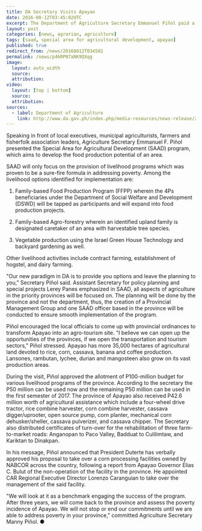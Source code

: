 ```yaml
---
title: DA Secretary Visits Apayao
date: 2016-08-12T03:45:02UTC
excerpt: The Department of Agriculture Secretary Emmanuel Piñol paid a visit to Apayao on 12 August as he continues his campaign for food and security and poverty alleviation program of the Duterte administration.
layout: post
categories: [news, agrarian, agriculture]
tags: [saad, special area for agricultural development, apayao]
published: true
redirect_from: /news/20160812T034502
permalink: /news/p46RPN7aNK9QXqg
image:
  layout: auto_width
  source: 
  attribution: 
video:
  layout: [top | bottom]
  source: 
  attribution: 
sources:
  - label: Department of Agriculture
    link: http://www.da.gov.ph/index.php/media-resources/news-release/2016-news-release/8316-da-seeks-to-intensify-agriculture-in-apayao
---
```


Speaking in front of local executives, municipal agriculturists, farmers and fisherfolk association leaders, Agriculture Secretary Emmanuel F. Piñol presented the Special Area for Agricultural Development (SAAD) program, which aims to develop the food production potential of an area.

SAAD will only focus on the provision of livelihood programs which was proven to be a sure-fire formula in addressing poverty.
Among the livelihood options identified for implementation are:

1. Family-based Food Production Program (FFPP) wherein the 4Ps beneficiaries under the Department of Social Welfare and Development (DSWD) will be tapped as participants and will expand into food production projects.

2. Family-based Agro-forestry wherein an identified upland family is designated caretaker of an area with harvestable tree species.

3. Vegetable production using the Israel Green House Technology and backyard gardening as well.

Other livelihood activities include contract farming, establishment of hogstel, and dairy farming.

"Our new paradigm in DA is to provide you options and leave the planning to you," Secretary Piñol said.
Assistant Secretary for policy planning and special projects Lerey Panes emphasized in SAAD, all aspects of agriculture in the priority provinces will be focused on.
The planning will be done by the province and not the department, thus, the creation of a Provincial Management Group and one SAAD officer based in the province will be conducted to ensure smooth implementation of the program.

Piñol encouraged the local officials to come up with provincial ordinances to transform Apayao into an agro-tourism site.
"I believe we can open up the opportunities of the provinces, if we open the transportation and tourism sectors," Piñol stressed.
Apayao has more 35,000 hectares of agricultural land devoted to rice, corn, cassava, banana and coffee production.
Lansones, rambutan, lychee, durian and mangosteen also grow on its vast production areas.

During the visit, Piñol approved the allotment of P100-million budget for various livelihood programs of the province.
According to the secretary the P50 million can be used now and the remaining P50 million can be used in the first semester of 2017.
The province of Apayao also received P42.6 million worth of agricultural assistance which include a four-wheel drive tractor, rice combine harvester, corn combine harvester, cassava digger/uprooter, open source pump, corn planter, mechanical corn dehusker/sheller, cassava pulverizer, and cassava chipper.
The Secretary also distributed certificates of turn-over for the rehabilitation of three farm-to-market roads: Anganopan to Paco Valley, Badduat to Culilimtaw, and Kariktan to Dinakpan.

In his message, Piñol announced that President Duterte has verbally approved his proposal to take over a corn processing facilities owned by NABCOR across the country, following a report from Apayao Governor Elias C. Bulut of the non-operation of the facility in the province. He appointed CAR Regional Executive Director Lorenzo Caranguian to take over the management of the said facility.

"We will look at it as a benchmark engaging the success of the program. After three years, we will come back to the province and assess the poverty incidence of Apayao. We will not stop or end our commitments until we are able to address poverty in your province," committed Agriculture Secretary Manny Piñol.
&#x25cf;


